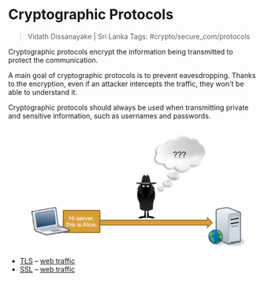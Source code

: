 # Cryptographic Protocols

> Vidath Dissanayake | Sri Lanka
> Tags: #crypto/secure_com/protocols

Cryptographic protocols encrypt the information being transmitted to protect the communication.

A main goal of cryptographic protocols is to prevent eavesdropping. Thanks to the encryption, even if an attacker intercepts the traffic, they won't be able to understand it.

Cryptographic protocols should always be used when transmitting private and sensitive information, such as usernames and passwords.

![cryptographic protocol](assets/images/cryptographic%20protocol.png)


- [TLS](TLS.md) – [web traffic](../web%20traffic.md)
- [SSL](SSL.md) – [web traffic](../web%20traffic.md)